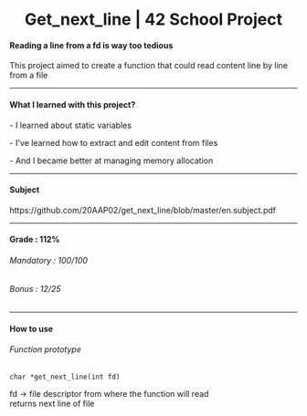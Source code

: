 <h1 align="center"> Get_next_line | 42 School Project </h1>
<h4>Reading a line from a fd is way too tedious</h4>
<p>This project aimed to create a function that could read content line by line from a file</p>

-----

<h4>What I learned with this project?</h4>
<p>- I learned about static variables</p>
<p>- I've learned how to extract and edit content from files</p>
<p>- And I became better at managing memory allocation</p>

-----

<h4>Subject</h4>
https://github.com/20AAP02/get_next_line/blob/master/en.subject.pdf

-----

<h4>Grade : 112%</h4>
<h6>Mandatory : 100/100</h6>
<h6>Bonus : 12/25</h6>

-----

<h4>How to use</h4>
<h6>Function prototype</h6>

```
char *get_next_line(int fd)
```

fd -> file descriptor from where the function will read<br>
returns next line of file
